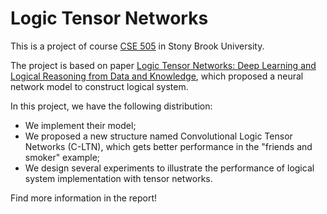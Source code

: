 Logic Tensor Networks
====

This is a project of course [CSE 505](http://www3.cs.stonybrook.edu/~pfodor/courses/cse505.html) in Stony Brook University.

The project is based on paper [Logic Tensor Networks: Deep Learning and Logical
Reasoning from Data and Knowledge](https://arxiv.org/pdf/1606.04422.pdf), which proposed a neural network model to construct logical system.

In this project, we have the following distribution:

* We implement their model;
* We proposed a new structure named Convolutional Logic Tensor Networks (C-LTN), which gets better performance in the "friends and smoker" example;
* We design several experiments to illustrate the performance of logical system implementation with tensor networks.

Find more information in the report!
